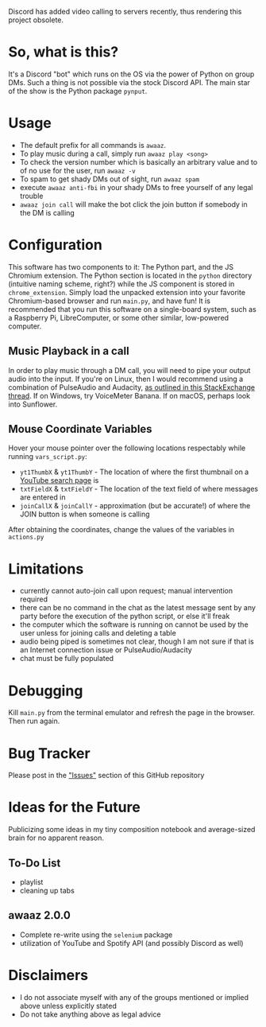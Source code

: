 Discord has added video calling to servers recently, thus rendering this project obsolete.

# So, what is this?
It's a Discord "bot" which runs on the OS via the power of Python on group DMs. Such a thing is not possible via the stock Discord API. The main star of the show is the Python package `pynput`.

# Usage
* The default prefix for all commands is `awaaz`.
* To play music during a call, simply run `awaaz play <song>`
* To check the version number which is basically an arbitrary value and to of no use for the user, run `awaaz -v`
* To spam to get shady DMs out of sight, run `awaaz spam`
* execute `awaaz anti-fbi` in your shady DMs to free yourself of any legal trouble
* `awaaz join call` will make the bot click the join button if somebody in the DM is calling

# Configuration
This software has two components to it: The Python part, and the JS Chromium extension. The Python section is located in the `python` directory (intuitive naming scheme, right?) while the JS component is stored in `chrome_extension`. Simply load the unpacked extension into your favorite Chromium-based browser and run `main.py`, and have fun! It is recommended that you run this software on a single-board system, such as a Raspberry Pi, LibreComputer, or some other similar, low-powered computer.

## Music Playback in a call
In order to play music through a DM call, you will need to pipe your output audio into the input. If you're on Linux, then I would recommend using a combination of PulseAudio and Audacity, [as outlined in this StackExchange thread](https://unix.stackexchange.com/questions/82259/how-to-pipe-audio-output-to-mic-input). If on Windows, try VoiceMeter Banana. If on macOS, perhaps look into Sunflower.

## Mouse Coordinate Variables
Hover your mouse pointer over the following locations respectably while running `vars_script.py`:

* `yt1ThumbX` & `yt1ThumbY` - The location of where the first thumbnail on a [YouTube search page](https://www.youtube.com/results?search_query=omar+waseem+pov+street+photography) is
* `txtFieldX` & `txtFieldY` - The location of the text field of where messages are entered in
* `joinCallX` & `joinCallY` - approximation (but be accurate!) of where the JOIN button is when someone is calling

After obtaining the coordinates, change the values of the variables in `actions.py`

# Limitations
* currently cannot auto-join call upon request; manual intervention required
* there can be no command in the chat as the latest message sent by any party before the execution of the python script, or else it'll freak
* the computer which the software is running on cannot be used by the user unless for joining calls and deleting a table
* audio being piped is sometimes not clear, though I am not sure if that is an Internet connection issue or PulseAudio/Audacity
* chat must be fully populated

# Debugging
Kill `main.py` from the terminal emulator and refresh the page in the browser. Then run again.

# Bug Tracker
Please post in the ["Issues"](https://github.com/ansarirayyan/awaaz/issues) section of this GitHub repository

# Ideas for the Future
Publicizing some ideas in my tiny composition notebook and average-sized brain for no apparent reason.

## To-Do List

* playlist
* cleaning up tabs

## awaaz 2.0.0

* Complete re-write using the `selenium` package
* utilization of YouTube and Spotify API (and possibly Discord as well)


# Disclaimers
* I do not associate myself with any of the groups mentioned or implied above unless explicitly stated
* Do not take anything above as legal advice
